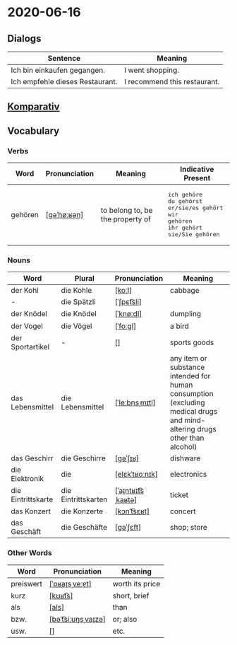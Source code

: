 # 2020-06-16

## Dialogs

| Sentence                        | Meaning                      |
| ------------------------------- | ---------------------------- |
| Ich bin einkaufen gegangen.     | I went shopping.             |
| Ich empfehle dieses Restaurant. | I recommend this restaurant. |

## [Komparativ](../Grammar/Komparativ.md)

## Vocabulary

### Verbs

| Word    | Pronunciation | Meaning | Indicative Present |
| ------- | ------------- | ------- | ------------------ |
|gehören|[[ɡəˈhøːʁən]](https://cdn.duden.de/_media_/audio/ID4111839_524463027.mp3)|to belong to, be the property of|<pre>ich       gehöre<br>du        gehörst<br>er/sie/es gehört<br>wir       gehören<br>ihr       gehört<br>sie/Sie   gehören</pre>|

### Nouns

| Word               | Plural      | Pronunciation | Meaning |
| ------------------ | ----------- | ------------- | ------- |
|der Kohl|die Kohle|[[koːl]](https://upload.wikimedia.org/wikipedia/commons/9/9f/De-Kohl.ogg)|cabbage|
|-|die Spätzli|[[ˈʃpɛt͡sli]]()||
|der Knödel|die Knödel|[[ˈknøːdl̩]](https://cdn.duden.de/_media_/audio/ID4116063_266739273.mp3)|dumpling|
|der Vogel|die Vögel|[[ˈfoːɡl̩]](https://cdn.duden.de/_media_/audio/ID4109800_153129288.mp3)|a bird|
|der Sportartikel|-|[[]](https://sounds.pons.com/audio_tts/de/Tdeen584085)|sports goods|
|das Lebensmittel|die Lebensmittel|[[ˈleːbn̩sˌmɪtl̩]](https://cdn.duden.de/_media_/audio/ID4112799_337683602.mp3)|any item or substance intended for human consumption (excluding medical drugs and mind-altering drugs other than alcohol)|
|das Geschirr|die Geschirre|[[ɡəˈʃɪʁ]](https://cdn.duden.de/_media_/audio/ID4115860_441638798.mp3)|dishware|
|die Elektronik|die |[[elɛkˈtʁoːnɪk]](https://cdn.duden.de/_media_/audio/ID4139368_300778674.mp3)|electronics|
|die Eintrittskarte|die Eintrittskarten|[[ˈaɪ̯ntʁɪt͡sˌkaʁtə]](https://cdn.duden.de/_media_/audio/ID4113991_380788894.mp3)|ticket|
|das Konzert|die Konzerte|[[kɔnˈt͡sɛʁt]](https://cdn.duden.de/_media_/audio/ID4109065_280162783.mp3)|concert|
|das Geschäft|die Geschäfte|[[ɡəˈʃɛft]](https://cdn.duden.de/_media_/audio/ID4113760_416341825.mp3)|shop; store|

### Other Words

| Word      | Pronunciation | Meaning |
| --------- | ------------- | ------- |
|preiswert|[[ˈpʁaɪ̯sˌveːɐ̯t]](https://cdn.duden.de/_media_/audio/ID4116704_347484605.mp3)|worth its price|
|kurz|[[kʊʁt͡s]](https://cdn.duden.de/_media_/audio/ID4108944_471502672.mp3)|short, brief|
|als|[[als]](https://cdn.duden.de/_media_/audio/ID4129325_271167043.mp3)|than|
|bzw.|[[bəˈt͡siːʊŋsˌvaɪ̯zə]](https://upload.wikimedia.org/wikipedia/commons/1/1b/De-bzw..ogg)|or; also|
|usw.|[[]]()|etc.|
